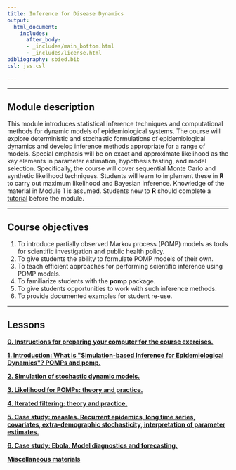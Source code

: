 ```yaml
---
title: Inference for Disease Dynamics
output:
  html_document:
    includes:
      after_body:
      - _includes/main_bottom.html
      - _includes/license.html
bibliography: sbied.bib
csl: jss.csl

---
```


<style type="text/css">
div .nb {
	background-color: #ffeca3;
	border-style: solid;
	border-width: 2;
	border-color: #00274c;
	padding: 1em;
}
hr {
	border-width: 3;
	border-color: #00274c;
}
</style>

----------------------

## Module description

This module introduces statistical inference techniques and computational methods for dynamic models of epidemiological systems.
The course will explore deterministic and stochastic formulations of epidemiological dynamics and develop inference methods appropriate for a range of models.
Special emphasis will be on exact and approximate likelihood as the key elements in parameter estimation, hypothesis testing, and model selection. Specifically, the course will cover sequential Monte Carlo and synthetic likelihood techniques.
Students will learn to implement these in **R** to carry out maximum likelihood and Bayesian inference. Knowledge of the material in Module 1 is assumed.
Students new to **R** should complete a [tutorial](https://kingaa.github.io/R_Tutorial/) before the module.

----------------------

## Course objectives

1. To introduce partially observed Markov process (POMP) models as tools for scientific investigation and public health policy.
1. To give students the ability to formulate POMP models of their own.
1. To teach efficient approaches for performing scientific inference using POMP models.
1. To familiarize students with the **pomp** package.
1. To give students opportunities to work with such inference methods.
1. To provide documented examples for student re-use.

----------------------

## Lessons

[**0. Instructions for preparing your computer for the course exercises.**](./prep/index.html)

[**1. Introduction: What is "Simulation-based Inference for Epidemiological Dynamics"?  POMPs and pomp.**](./intro/index.html)

[**2. Simulation of stochastic dynamic models.**](./stochsim/index.html)

[**3. Likelihood for POMPs: theory and practice.**](./pfilter/index.html)

[**4. Iterated filtering: theory and practice.**](./mif/index.html)

[**5. Case study: measles.  Recurrent epidemics, long time series, covariates, extra-demographic stochasticity, interpretation of parameter estimates.**](./measles/index.html)

[**6. Case study: Ebola. Model diagnostics and forecasting.**](./ebola/index.html)

[**Miscellaneous materials**](./misc/index.html)
